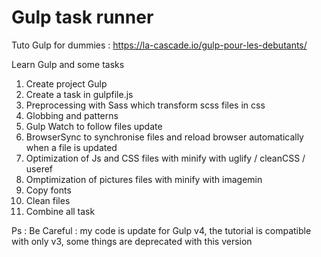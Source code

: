 # Gulp task runner
Tuto Gulp for dummies : https://la-cascade.io/gulp-pour-les-debutants/

Learn Gulp and some tasks

1. Create project Gulp
2. Create a task in gulpfile.js
3. Preprocessing with Sass which transform scss files in css
4. Globbing and patterns
5. Gulp Watch to follow files update
6. BrowserSync to synchronise files and reload browser automatically when a file is updated
7. Optimization of Js and CSS files with minify with uglify / cleanCSS / useref
8. Omptimization of pictures files with minify with imagemin
9. Copy fonts
10. Clean files
11. Combine all task


Ps : Be Careful : my code is update for Gulp v4, the tutorial is compatible with only v3, some things are deprecated with this version

